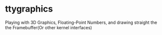 # ttygraphics
Playing with 3D Graphics, Floating-Point Numbers, and drawing straight the the Framebuffer(Or other kernel interfaces)
